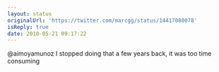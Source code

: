 ```yaml
---
layout: status
originalUrl: 'https://twitter.com/marcgg/status/14417080078'
isReply: true
date: 2010-05-21 09:17:22
---
```


@aimoyamunoz I stopped doing that a few years back, it was too time consuming
